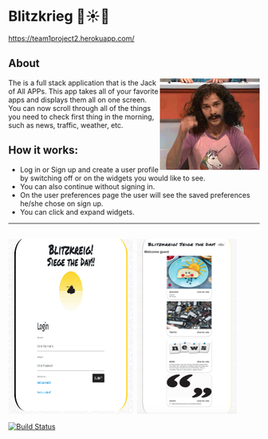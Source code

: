 # Blitzkrieg 👾☀️🔫

https://team1project2.herokuapp.com/


## About

<img align="right" width="200" height="183" src="public/images/magic.gif">

The is a full stack application that is the Jack of All APPs. This app takes all of your favorite apps and displays them all on one screen. You can now scroll through all of the things you need to check first thing in the morning, such as news, traffic, weather, etc.

## How it works:
* Log in or Sign up and create a user profile by switching off or on the widgets you would like to see.
* You can also continue without signing in.
* On the user preferences page the user will see the saved preferences he/she chose on sign up.
* You can click and expand widgets.

---------------------------------------------------------------------------------------
<br>

<kbd>
  <img src="public/images/Blitzkreig.png" width="250" height="350/>
</kbd>

<kbd>
  <img src="public/images/signupPage.png" width="200" height="350"/>
</kbd>

<kbd>
  <img src="public/images/seigetheday.png" width="200" height="350"/>
</kbd>



[![Build Status](https://travis-ci.com/rachaelbelle/team1Project2.svg?branch=master)](https://travis-ci.com/rachaelbelle/team1Project2)
